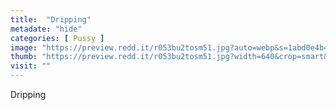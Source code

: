 ```yaml
---
title:  "Dripping"
metadate: "hide"
categories: [ Pussy ]
image: "https://preview.redd.it/r053bu2tosm51.jpg?auto=webp&s=1abd0e4b48124fac0c6838bf37c766c8510f8271"
thumb: "https://preview.redd.it/r053bu2tosm51.jpg?width=640&crop=smart&auto=webp&s=65b8fdf38972bba4fe99db9338a694c58181bb7c"
visit: ""
---
```

Dripping
